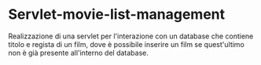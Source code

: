 # Servlet-movie-list-management

Realizzazione di una  servlet per l'interazione con un database che contiene titolo e regista di un film, dove è possibile inserire un film se quest'ultimo non è già  presente all'interno del database.
